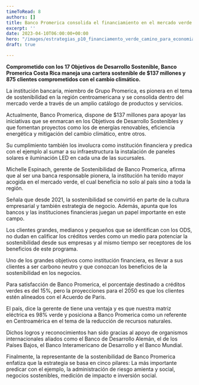 ```yaml
---
timeToRead: 8
authors: []
title: Banco Promerica consolida el financiamiento en el mercado verde.
excerpt: ''
date: 2023-04-10T06:00:00+00:00
hero: "/images/estrategias_p10_financiamento_verde_camino_para_economia-jpg_1014274486.webp"
draft: true

---
```

**Comprometido con los 17 Objetivos de Desarrollo Sostenible, Banco Promerica Costa Rica maneja una cartera sostenible de $137 millones y 875 clientes comprometidos con el cambio climático.**

La institución bancaria, miembro de Grupo Promerica, es pionera en el tema de sostenibilidad en la región centroamericana y se consolida dentro del mercado verde a través de un amplio catálogo de productos y servicios.

Actualmente, Banco Promerica, dispone de $137 millones para apoyar las iniciativas que se enmarcan en los Objetivos de Desarrollo Sostenibles y que fomentan proyectos como los de energías renovables, eficiencia energética y mitigación del cambio climático, entre otros.

Su cumplimiento también los involucra como institución financiera y predica con el ejemplo al sumar a su infraestructura la instalación de paneles solares e iluminación LED en cada una de las sucursales.

Michelle Espinach, gerente de Sostenibilidad de Banco Promerica, afirma que al ser una banca responsable pionera, la institución ha tenido mayor acogida en el mercado verde, el cual beneficia no solo al país sino a toda la región.

Señala que desde 2021, la sostenibilidad se convirtió en parte de la cultura empresarial y también estrategia de negocio. Además, apunta que los bancos y las instituciones financieras juegan un papel importante en este campo.

Los clientes grandes, medianos y pequeños que se identifican con los ODS, no dudan en calificar los créditos verdes como un medio para potenciar la sostenibilidad desde sus empresas y al mismo tiempo ser receptores de los beneficios de este programa.

Uno de los grandes objetivos como institución financiera, es llevar a sus clientes a ser carbono neutro y que conozcan los beneficios de la sostenibilidad en los negocios.

Para satisfacción de Banco Promerica, el porcentaje destinado a créditos verdes es del 15%, pero la proyecciones para el 2050 es que los clientes estén alineados con el Acuerdo de Paris.

El país, dice la gerente de tiene una ventaja y es que nuestra matriz eléctrica es 98% verde y posiciona a Banco Promerica como un referente en Centroamérica en el tema de la reducción de recursos naturales.

Dichos logros y reconocimientos han sido gracias al apoyo de organismos internacionales aliados como el Banco de Desarrollo Alemán, el de los Países Bajos, el Banco Interamericano de Desarrollo y el Banco Mundial.

Finalmente, la representante de la sostenibilidad de Banco Promerica enfatiza que la estrategia se basa en cinco pilares: La más importante predicar con el ejemplo, la administración de riesgo amienta y social, negocios sostenibles, medición de impacto e inversión social.

  
 